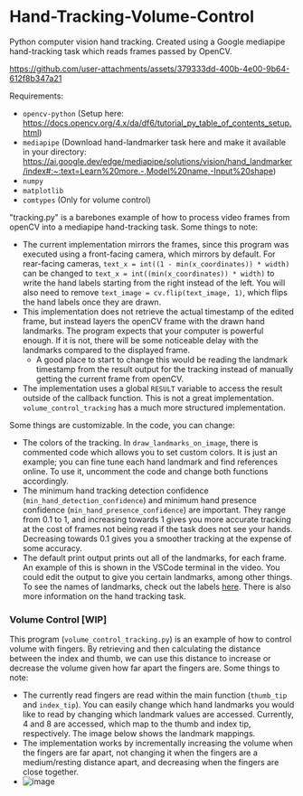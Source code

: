 # Hand-Tracking-Volume-Control
Python computer vision hand tracking. Created using a Google mediapipe hand-tracking task which reads frames passed by OpenCV.

https://github.com/user-attachments/assets/379333dd-400b-4e00-9b64-612f8b347a21


Requirements:
- `opencv-python` (Setup here: https://docs.opencv.org/4.x/da/df6/tutorial_py_table_of_contents_setup.html)
- `mediapipe` (Download hand-landmarker task here and make it available in your directory: https://ai.google.dev/edge/mediapipe/solutions/vision/hand_landmarker/index#:~:text=Learn%20more.-,Model%20name,-Input%20shape)
- `numpy`
- `matplotlib`
- `comtypes` (Only for volume control)

"tracking.py" is a barebones example of how to process video frames from openCV into a mediapipe hand-tracking task. Some things to note:
- The current implementation mirrors the frames, since this program was executed using a front-facing camera, which mirrors by default. For rear-facing cameras, `text_x = int((1 - min(x_coordinates)) * width)` can be changed to `text_x = int((min(x_coordinates)) * width)` to write the hand labels starting from the right instead of the left. You will also need to remove `text_image = cv.flip(text_image, 1)`, which flips the hand labels once they are drawn.
- This implementation does not retrieve the actual timestamp of the edited frame, but instead layers the openCV frame with the drawn hand landmarks. The program expects that your computer is powerful enough. If it is not, there will be some noticeable delay with the landmarks compared to the displayed frame.
    - A good place to start to change this would be reading the landmark timestamp from the result output for the tracking instead of manually getting the current frame from openCV.
- The implementation uses a global `RESULT` variable to access the result outside of the callback function. This is not a great implementation. `volume_control_tracking` has a much more structured implementation.

Some things are customizable. In the code, you can change:
- The colors of the tracking. In `draw_landmarks_on_image`, there is commented code which allows you to set custom colors. It is just an example; you can fine tune each hand landmark and find references online. To use it, uncomment the code and change both functions accordingly.
- The minimum hand tracking detection confidence (`min_hand_detection_confidence`) and minimum hand presence confidence (`min_hand_presence_confidence`) are important. They range from 0.1 to 1, and increasing towards 1 gives you more accurate tracking at the cost of frames not being read if the task does not see your hands. Decreasing towards 0.1 gives you a smoother tracking at the expense of some accuracy.
- The default print output prints out all of the landmarks, for each frame. An example of this is shown in the VSCode terminal in the video. You could edit the output to give you certain landmarks, among other things. To see the names of landmarks, check out the labels [here](https://ai.google.dev/edge/mediapipe/solutions/vision/hand_landmarker/index#:~:text=Learn%20more.-,Model%20name,-Input%20shape). There is also more information on the hand tracking task.

### Volume Control [WIP]
This program (`volume_control_tracking.py`) is an example of how to control volume with fingers. By retrieving and then calculating the distance between the index and thumb, we can use this distance to increase or decrease the volume given how far apart the fingers are. Some things to note:
- The currently read fingers are read within the main function (`thumb_tip` and `index_tip`). You can easily change which hand landmarks you would like to read by changing which landmark values are accessed. Currently, 4 and 8 are accessed, which map to the thumb and index tip, respectively. The image below shows the landmark mappings.
- The implementation works by incrementally increasing the volume when the fingers are far apart, not changing it when the fingers are a medium/resting distance apart, and decreasing when the fingers are close together.
- ![image](https://github.com/user-attachments/assets/9ccc9f1c-707b-41a0-93b6-c6a0b19ecda0)
